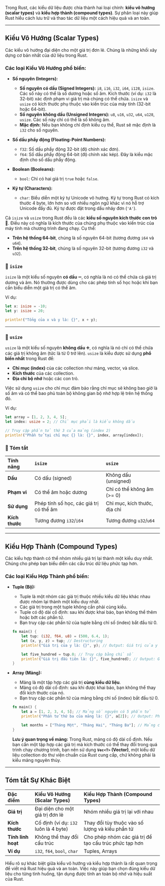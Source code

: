 Trong Rust, các kiểu dữ liệu được chia thành hai loại chính: **kiểu vô hướng (scalar types)** và **kiểu hợp thành (compound types)**. Sự phân loại này giúp Rust hiểu cách lưu trữ và thao tác dữ liệu một cách hiệu quả và an toàn.

-----

## Kiểu Vô Hướng (Scalar Types)

Các kiểu vô hướng đại diện cho một giá trị đơn lẻ. Chúng là những khối xây dựng cơ bản nhất của dữ liệu trong Rust.

### Các loại Kiểu Vô Hướng phổ biến:

  * **Số nguyên (Integers):**

      * **Số nguyên có dấu (Signed Integers):** `i8`, `i16`, `i32`, `i64`, `i128`, `isize`. Các số này có thể là số dương hoặc số âm. Kích thước (ví dụ: `i32` là 32-bit) xác định phạm vi giá trị mà chúng có thể chứa. `isize` và `usize` có kích thước phụ thuộc vào kiến trúc của máy tính (32-bit hoặc 64-bit).
      * **Số nguyên không dấu (Unsigned Integers):** `u8`, `u16`, `u32`, `u64`, `u128`, `usize`. Các số này chỉ có thể là số không âm.
      * **Mặc định:** Nếu bạn không chỉ định kiểu cụ thể, Rust sẽ mặc định là `i32` cho số nguyên.

  * **Số dấu phẩy động (Floating-Point Numbers):**

      * `f32`: Số dấu phẩy động 32-bit (độ chính xác đơn).
      * `f64`: Số dấu phẩy động 64-bit (độ chính xác kép). Đây là kiểu mặc định cho số dấu phẩy động.

  * **Boolean (Booleans):**

      * `bool`: Chỉ có hai giá trị `true` hoặc `false`.

  * **Ký tự (Characters):**

      * `char`: Biểu diễn một ký tự Unicode vô hướng. Ký tự trong Rust có kích thước 4 byte, lớn hơn so với nhiều ngôn ngữ khác vì nó hỗ trợ Unicode đầy đủ. Ký tự được đặt trong dấu nháy đơn (`'A'`).

Cả `isize` và `usize` trong Rust đều là các **kiểu số nguyên kích thước con trỏ** 🧱. Điều này có nghĩa là kích thước của chúng phụ thuộc vào kiến trúc của máy tính mà chương trình đang chạy. Cụ thể:

  * **Trên hệ thống 64-bit**, chúng là số nguyên 64-bit (tương đương `i64` và `u64`).
  * **Trên hệ thống 32-bit**, chúng là số nguyên 32-bit (tương đương `i32` và `u32`).

### 🎯 `isize`

`isize` là một kiểu số nguyên **có dấu** ➖, có nghĩa là nó có thể chứa cả giá trị dương và âm. Nó thường được dùng cho các phép tính số học hoặc khi bạn cần biểu diễn một giá trị có thể âm.

Ví dụ:

```rust
let x: isize = -10;
let y: isize = 20;

println!("Tổng của x và y là: {}", x + y);
```

-----

### 🎯 `usize`

`usize` là một kiểu số nguyên **không dấu** ➕, có nghĩa là nó chỉ có thể chứa các giá trị không âm (tức là từ 0 trở lên). `usize` là kiểu được sử dụng **phổ biến nhất** trong Rust để:

  * **Chỉ mục (index)** của các collection như mảng, vector, và slice.
  * **Kích thước** của các collection.
  * **Địa chỉ bộ nhớ** hoặc các con trỏ.

Việc sử dụng `usize` cho chỉ mục đảm bảo rằng chỉ mục sẽ không bao giờ là số âm và có thể bao phủ toàn bộ không gian bộ nhớ hợp lệ trên hệ thống đó.

Ví dụ:

```rust
let array = [1, 2, 3, 4, 5];
let index: usize = 2; // Chỉ mục phải là kiểu không dấu

// Truy cập phần tử thứ 3 của mảng (index 2)
println!("Phần tử tại chỉ mục {} là: {}", index, array[index]);
```

### 🧠 Tóm tắt

| Tính năng | `isize` | `usize` |
| :--- | :--- | :--- |
| **Dấu** | Có dấu (signed) | Không dấu (unsigned) |
| **Phạm vi**| Có thể âm hoặc dương | Chỉ có thể không âm (\>= 0) |
| **Sử dụng** | Phép tính số học, các giá trị có thể âm | Chỉ mục, kích thước, địa chỉ |
| **Kích thước**| Tương đương `i32`/`i64`| Tương đương `u32`/`u64`|

-----

## Kiểu Hợp Thành (Compound Types)

Các kiểu hợp thành có thể nhóm nhiều giá trị lại thành một kiểu duy nhất. Chúng cho phép bạn biểu diễn các cấu trúc dữ liệu phức tạp hơn.

### Các loại Kiểu Hợp Thành phổ biến:

  * **Tuple (Bộ):**

      * Tuple là một nhóm các giá trị thuộc nhiều kiểu dữ liệu khác nhau được nhóm lại thành một kiểu duy nhất.
      * Các giá trị trong một tuple không cần phải cùng kiểu.
      * Tuple có độ dài cố định: sau khi được khai báo, bạn không thể thêm hoặc bớt các phần tử.
      * Bạn truy cập các phần tử của tuple bằng chỉ số (index) bắt đầu từ 0.

    <!-- end list -->

    ```rust
    fn main() {
        let tup: (i32, f64, u8) = (500, 6.4, 1);
        let (x, y, z) = tup; // Destructuring
        println!("Giá trị của y là: {}", y); // Output: Giá trị của y là: 6.4

        let five_hundred = tup.0; // Truy cập bằng chỉ số
        println!("Giá trị đầu tiên là: {}", five_hundred); // Output: Giá trị đầu tiên là: 500
    }
    ```

  * **Array (Mảng):**

      * Mảng là một tập hợp các giá trị **cùng kiểu dữ liệu**.
      * Mảng có độ dài cố định: sau khi được khai báo, bạn không thể thay đổi kích thước của nó.
      * Bạn truy cập các phần tử của mảng bằng chỉ số (index) bắt đầu từ 0.

    <!-- end list -->

    ```rust
    fn main() {
        let a = [1, 2, 3, 4, 5]; // Mảng số nguyên có 5 phần tử
        println!("Phần tử thứ ba của mảng là: {}", a[2]); // Output: Phần tử thứ ba của mảng là: 3

        let months = ["Tháng Một", "Tháng Hai", "Tháng Ba"]; // Mảng chuỗi có 3 phần tử
    }
    ```

    **Lưu ý quan trọng về mảng:** Trong Rust, mảng có độ dài cố định. Nếu bạn cần một tập hợp các giá trị mà kích thước có thể thay đổi trong quá trình chạy chương trình, bạn nên sử dụng **`Vec<T>` (Vector)**, một kiểu dữ liệu collection do thư viện chuẩn của Rust cung cấp, chứ không phải là kiểu mảng nguyên thủy.

-----

## Tóm tắt Sự Khác Biệt

| Đặc điểm           | Kiểu Vô Hướng (Scalar Types) | Kiểu Hợp Thành (Compound Types)               |
| :----------------- | :--------------------------- | :-------------------------------------------- |
| **Giá trị** | Đại diện cho một giá trị đơn lẻ | Nhóm nhiều giá trị lại với nhau              |
| **Kích thước** | Cố định (ví dụ: `i32` luôn là 4 byte) | Thay đổi tùy thuộc vào số lượng và kiểu phần tử |
| **Tính linh hoạt** | Không thể thay đổi cấu trúc | Cho phép nhóm các giá trị để tạo cấu trúc phức tạp hơn |
| **Ví dụ** | `i32`, `f64`, `bool`, `char` | Tuples, Arrays                                |

Hiểu rõ sự khác biệt giữa kiểu vô hướng và kiểu hợp thành là rất quan trọng để viết mã Rust hiệu quả và an toàn. Việc này giúp bạn chọn đúng kiểu dữ liệu cho từng tình huống, tận dụng được tính an toàn bộ nhớ và hiệu suất của Rust.

